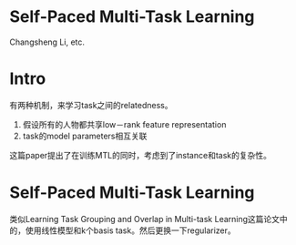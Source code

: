 # Self-Paced Multi-Task Learning

Changsheng Li, etc.

# Intro

有两种机制，来学习task之间的relatedness。

1. 假设所有的人物都共享low－rank feature representation
2. task的model parameters相互关联

这篇paper提出了在训练MTL的同时，考虑到了instance和task的复杂性。

# Self-Paced Multi-Task Learning

类似Learning Task Grouping and Overlap in Multi-task Learning这篇论文中的，使用线性模型和k个basis task。然后更换一下regularizer。